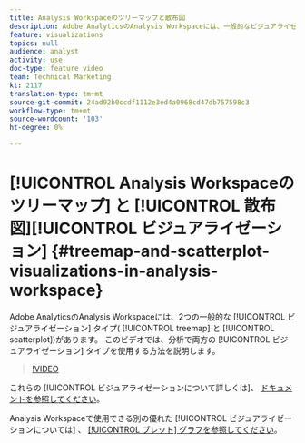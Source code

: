 ```yaml
---
title: Analysis Workspaceのツリーマップと散布図
description: Adobe AnalyticsのAnalysis Workspaceには、一般的なビジュアライゼーションタイプとしてツリーマップと散布図の2つがあります。 このビデオでは、分析で両方のビジュアライゼーションタイプを使用する方法を説明します。
feature: visualizations
topics: null
audience: analyst
activity: use
doc-type: feature video
team: Technical Marketing
kt: 2117
translation-type: tm+mt
source-git-commit: 24ad92b0ccdf1112e3ed4a0968cd47db757598c3
workflow-type: tm+mt
source-wordcount: '103'
ht-degree: 0%

---
```



# [!UICONTROL Analysis Workspaceのツリーマップ] と [!UICONTROL 散布図][!UICONTROL ビジュアライゼーション] {#treemap-and-scatterplot-visualizations-in-analysis-workspace}

Adobe AnalyticsのAnalysis Workspaceには、2つの一般的な [!UICONTROL ビジュアライゼーション] タイプ( [!UICONTROL treemap] と [!UICONTROL scatterplot])があります。 このビデオでは、分析で両方の [!UICONTROL ビジュアライゼーション] タイプを使用する方法を説明します。

>[!VIDEO](https://video.tv.adobe.com/v/23988/?quality=12)

これらの [!UICONTROL ビジュアライゼーションについて詳しくは]、 [ドキュメントを参照してください](https://marketing.adobe.com/resources/help/en_US/analytics/analysis-workspace/treemap.html)。

Analysis Workspaceで使用できる別の優れた [!UICONTROL ビジュアライゼーションについては] 、 [[!UICONTROL ブレット] グラフを参照してください](https://helpx.adobe.com/analytics/kt/using/bullet-graph-viz-analysis-workspace-feature-video-use.html)。

